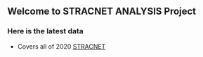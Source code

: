 ## Welcome to STRACNET ANALYSIS Project

### Here is the latest data 

- Covers all of 2020 [STRACNET](https://donojazz.github.io/STRACNET-Analysis/US_Rail_Analysis.html)


